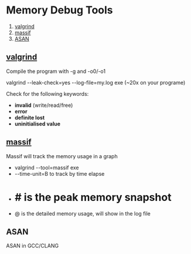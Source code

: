 # Memory Debug Tools
1. [valgrind](#valgrind)
2. [massif](#massif)
2. [ASAN](#ASAN)


## [valgrind](http://www.valgrind.org/docs/manual/quick-start.html)

Compile the program with -g and -o0/-o1

valgrind --leak-check=yes --log-file=my.log exe (~20x on your programe)

Check for the following keywords:

- **invalid** (write/read/free)
- **error**
- **definite lost**
- **uninitialised value**

## [massif](http://valgrind.org/docs/manual/ms-manual.html)

Massif will track the memory usage in a graph
- valgrind --tool=massif exe
- --time-unit=B to track by time elapse
- # # is the peak memory snapshot
- @ is the detailed memory usage, will show in the log file

## ASAN
ASAN in GCC/CLANG
